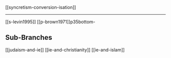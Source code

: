 [[syncretism-conversion-isation]]

---

[[s-levin1995]]
[[p-brown1971]]p35bottom-

## Sub-Branches
[[judaism-and-ie]]
[[ie-and-christianity]]
[[ie-and-islam]]